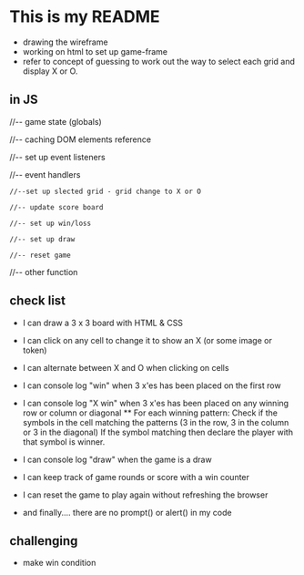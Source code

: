 # This is my README

- drawing the wireframe
- working on html to set up game-frame
- refer to concept of guessing to work out the way to select each grid and display X or O. 

## in JS
//-- game state (globals)

//-- caching DOM elements reference

//-- set up event listeners

//-- event handlers

    //--set up slected grid - grid change to X or O

    //-- update score board

    //-- set up win/loss
    
    //-- set up draw

    //-- reset game
    
//-- other function

## check list

- I can draw a 3 x 3 board with HTML & CSS

- I can click on any cell to change it to show an X (or some image or token)

- I can alternate between X and O when clicking on cells

- I can console log "win" when 3 x'es has been placed on the first row

- I can console log "X win" when 3 x'es has been placed on any winning row or column or diagonal
** For each winning pattern:
    Check if the symbols in the cell matching the patterns (3 in the row, 3 in the column or 3 in the diagonal) If the symbol matching then declare the player with that symbol is winner.
    
- I can console log "draw" when the game is a draw

- I can keep track of game rounds or score with a win counter

- I can reset the game to play again without refreshing the browser

- and finally.... there are no prompt() or alert() in my code



## challenging
- make win condition
